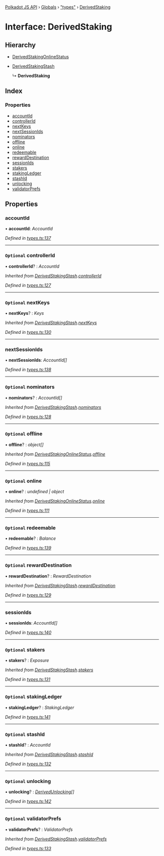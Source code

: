 [Polkadot JS API](../README.md) › [Globals](../globals.md) › ["types"](../modules/_types_.md) › [DerivedStaking](_types_.derivedstaking.md)

# Interface: DerivedStaking

## Hierarchy

* [DerivedStakingOnlineStatus](_types_.derivedstakingonlinestatus.md)

* [DerivedStakingStash](_types_.derivedstakingstash.md)

  ↳ **DerivedStaking**

## Index

### Properties

* [accountId](_types_.derivedstaking.md#accountid)
* [controllerId](_types_.derivedstaking.md#optional-controllerid)
* [nextKeys](_types_.derivedstaking.md#optional-nextkeys)
* [nextSessionIds](_types_.derivedstaking.md#nextsessionids)
* [nominators](_types_.derivedstaking.md#optional-nominators)
* [offline](_types_.derivedstaking.md#optional-offline)
* [online](_types_.derivedstaking.md#optional-online)
* [redeemable](_types_.derivedstaking.md#optional-redeemable)
* [rewardDestination](_types_.derivedstaking.md#optional-rewarddestination)
* [sessionIds](_types_.derivedstaking.md#sessionids)
* [stakers](_types_.derivedstaking.md#optional-stakers)
* [stakingLedger](_types_.derivedstaking.md#optional-stakingledger)
* [stashId](_types_.derivedstaking.md#optional-stashid)
* [unlocking](_types_.derivedstaking.md#optional-unlocking)
* [validatorPrefs](_types_.derivedstaking.md#optional-validatorprefs)

## Properties

###  accountId

• **accountId**: *AccountId*

*Defined in [types.ts:137](https://github.com/polkadot-js/api/blob/f080d6ed1c/packages/api-derive/src/types.ts#L137)*

___

### `Optional` controllerId

• **controllerId**? : *AccountId*

*Inherited from [DerivedStakingStash](_types_.derivedstakingstash.md).[controllerId](_types_.derivedstakingstash.md#optional-controllerid)*

*Defined in [types.ts:127](https://github.com/polkadot-js/api/blob/f080d6ed1c/packages/api-derive/src/types.ts#L127)*

___

### `Optional` nextKeys

• **nextKeys**? : *Keys*

*Inherited from [DerivedStakingStash](_types_.derivedstakingstash.md).[nextKeys](_types_.derivedstakingstash.md#optional-nextkeys)*

*Defined in [types.ts:130](https://github.com/polkadot-js/api/blob/f080d6ed1c/packages/api-derive/src/types.ts#L130)*

___

###  nextSessionIds

• **nextSessionIds**: *AccountId[]*

*Defined in [types.ts:138](https://github.com/polkadot-js/api/blob/f080d6ed1c/packages/api-derive/src/types.ts#L138)*

___

### `Optional` nominators

• **nominators**? : *AccountId[]*

*Inherited from [DerivedStakingStash](_types_.derivedstakingstash.md).[nominators](_types_.derivedstakingstash.md#optional-nominators)*

*Defined in [types.ts:128](https://github.com/polkadot-js/api/blob/f080d6ed1c/packages/api-derive/src/types.ts#L128)*

___

### `Optional` offline

• **offline**? : *object[]*

*Inherited from [DerivedStakingOnlineStatus](_types_.derivedstakingonlinestatus.md).[offline](_types_.derivedstakingonlinestatus.md#optional-offline)*

*Defined in [types.ts:115](https://github.com/polkadot-js/api/blob/f080d6ed1c/packages/api-derive/src/types.ts#L115)*

___

### `Optional` online

• **online**? : *undefined | object*

*Inherited from [DerivedStakingOnlineStatus](_types_.derivedstakingonlinestatus.md).[online](_types_.derivedstakingonlinestatus.md#optional-online)*

*Defined in [types.ts:111](https://github.com/polkadot-js/api/blob/f080d6ed1c/packages/api-derive/src/types.ts#L111)*

___

### `Optional` redeemable

• **redeemable**? : *Balance*

*Defined in [types.ts:139](https://github.com/polkadot-js/api/blob/f080d6ed1c/packages/api-derive/src/types.ts#L139)*

___

### `Optional` rewardDestination

• **rewardDestination**? : *RewardDestination*

*Inherited from [DerivedStakingStash](_types_.derivedstakingstash.md).[rewardDestination](_types_.derivedstakingstash.md#optional-rewarddestination)*

*Defined in [types.ts:129](https://github.com/polkadot-js/api/blob/f080d6ed1c/packages/api-derive/src/types.ts#L129)*

___

###  sessionIds

• **sessionIds**: *AccountId[]*

*Defined in [types.ts:140](https://github.com/polkadot-js/api/blob/f080d6ed1c/packages/api-derive/src/types.ts#L140)*

___

### `Optional` stakers

• **stakers**? : *Exposure*

*Inherited from [DerivedStakingStash](_types_.derivedstakingstash.md).[stakers](_types_.derivedstakingstash.md#optional-stakers)*

*Defined in [types.ts:131](https://github.com/polkadot-js/api/blob/f080d6ed1c/packages/api-derive/src/types.ts#L131)*

___

### `Optional` stakingLedger

• **stakingLedger**? : *StakingLedger*

*Defined in [types.ts:141](https://github.com/polkadot-js/api/blob/f080d6ed1c/packages/api-derive/src/types.ts#L141)*

___

### `Optional` stashId

• **stashId**? : *AccountId*

*Inherited from [DerivedStakingStash](_types_.derivedstakingstash.md).[stashId](_types_.derivedstakingstash.md#optional-stashid)*

*Defined in [types.ts:132](https://github.com/polkadot-js/api/blob/f080d6ed1c/packages/api-derive/src/types.ts#L132)*

___

### `Optional` unlocking

• **unlocking**? : *[DerivedUnlocking](../modules/_types_.md#derivedunlocking)[]*

*Defined in [types.ts:142](https://github.com/polkadot-js/api/blob/f080d6ed1c/packages/api-derive/src/types.ts#L142)*

___

### `Optional` validatorPrefs

• **validatorPrefs**? : *ValidatorPrefs*

*Inherited from [DerivedStakingStash](_types_.derivedstakingstash.md).[validatorPrefs](_types_.derivedstakingstash.md#optional-validatorprefs)*

*Defined in [types.ts:133](https://github.com/polkadot-js/api/blob/f080d6ed1c/packages/api-derive/src/types.ts#L133)*
